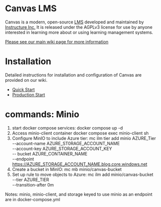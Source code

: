 Canvas LMS
======

Canvas is a modern, open-source [LMS](https://en.wikipedia.org/wiki/Learning_management_system)
developed and maintained by [Instructure Inc.](https://www.instructure.com/) It is released under the
AGPLv3 license for use by anyone interested in learning more about or using
learning management systems.

[Please see our main wiki page for more information](http://github.com/instructure/canvas-lms/wiki)

Installation
=======

Detailed instructions for installation and configuration of Canvas are provided
on our wiki.

 * [Quick Start](http://github.com/instructure/canvas-lms/wiki/Quick-Start)
 * [Production Start](http://github.com/instructure/canvas-lms/wiki/Production-Start)


commands: Minio
=====
1. start docker compose services:
docker compose up -d
2. Access minio-client container
docker compose exec minio-client sh
3. Configure MinIO to include Azure tier:
 mc ilm tier add minio AZURE_Tier \
    --account-name AZURE_ST0RAGE_ACCOUNT_NAME \
    --account-key AZURE_STORAGE_ACCOUNT_KEY \
    -- bucket AZURE_CONTAINER_NAME \
    --endpoint https://AZURE_STORAGE_ACCOUNT_NAME.blog.core.windows.net
4. Create a bucket in MinIO:
mc mb minio/canvas-bucket
5. Set up rule to move objects to Azure:
mc ilm add minio/canvas-bucket \
    --tier AZURE_TIER \
    --transition-after 0m

Notes: minio, minio-client, and storage keyed to use minio as an endpoint are in docker-compose.yml
